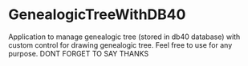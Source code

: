 GenealogicTreeWithDB40
======================

Application to manage genealogic tree (stored in db40 database) with custom control for drawing genealogic tree. Feel free to use for any purpose. DONT FORGET TO SAY THANKS
